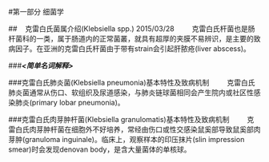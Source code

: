 #第一部分 细菌学

##&nbsp;&nbsp;&nbsp;&nbsp;克雷白氏菌属介绍(Klebsiella spp.) 2015/03/28
&nbsp;&nbsp;&nbsp;&nbsp;&nbsp;&nbsp;&nbsp;&nbsp;克雷白氏杆菌也是肠杆菌科的一类，属于肠道内的正常菌叢，就具有超厚的夹膜不易辨识，是主要的致病因子。在亚洲的克雷白氏杆菌由于带有strain会引起肝脓疮(liver abscess)。

###___<简单名词解释>___

###克雷白氏肺炎菌(Klebsiella pneumonia)基本特性及致病机制
&nbsp;&nbsp;&nbsp;&nbsp;&nbsp;&nbsp;&nbsp;&nbsp;克雷白氏肺炎菌通常从伤口、软组织及尿道感染，与肺炎链球菌相同会产生院内或社区性感染肺炎(primary lobar pneumonia)。

###克雷白氏肉芽肿杆菌(Klebsiella granulomatis)基本特性及致病机制
&nbsp;&nbsp;&nbsp;&nbsp;&nbsp;&nbsp;&nbsp;&nbsp;克雷白氏肉芽肿杆菌在细胞外不好培养，常经由伤口或性交感染鼠奚部导致鼠奚部肉芽肿(granuloma inguinale)。临床上，观察样本的印压抹片(slin impression smear)时会发现denovan body，是含大量菌体的单核球。